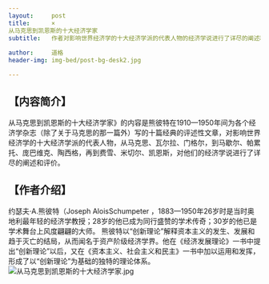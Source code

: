 ```yaml
---
layout:     post
title:      ×
从马克思到凯恩斯的十大经济学家
subtitle:   作者对影响世界经济学的十大经济学派的代表人物的经济学说进行了详尽的阐述和评价。
     
author:     道格
header-img: img-bed/post-bg-desk2.jpg

---
```

## **【内容简介】**

从马克思到凯恩斯的十大经济学家》的内容是熊彼特在1910—1950年间为各个经济学杂志（除了关于马克思的那一篇外）写的十篇经典的评述性文章，对影响世界经济学的十大经济学派的代表人物，从马克思、瓦尔拉、门格尔，到马歇尔、帕累托、庞巴维克、陶西格，再到费雪、米切尔、凯恩斯，对他们的经济学说进行了详尽的阐述和评价。

## **【作者介绍】**

约瑟夫·A.熊彼特（Joseph AloisSchumpeter ，1883—1950年26岁时是当时奥地利最年轻的经济学教授；28岁的他已成为同行盛赞的学术传奇；30岁的他已是学术舞台上风度翩翩的大师。
熊彼特以“创新理论”解释资本主义的发生、发展和趋于灭亡的结局，从而闻名于资产阶级经济学界。他在《经济发展理论》一书中提出“创新理论”以后，又在《资本主义、社会主义和民主》一书中加以运用和发挥，形成了以“创新理论”为基础的独特的理论体系。
![从马克思到凯恩斯的十大经济学家.jpg](https://i.loli.net/2018/11/15/5beca2ead1e3f.jpg)
